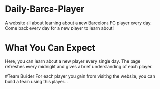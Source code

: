 # Daily-Barca-Player
A website all about learning about a new Barcelona FC player every day. Come back every day for a new player to learn about!

# What You Can Expect
Here, you can learn about a new player every single day. The page refreshes every midnight and gives a brief understanding of each player.

#Team Builder
For each player you gain from visiting the website, you can build a team using this player...

